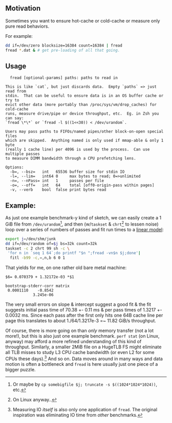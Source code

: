 Motivation
----------

Sometimes you want to ensure hot-cache or cold-cache or measure only pure read
behaviors.

For example:
```sh
dd if=/dev/zero blocksize=16384 count=16384 | fread
fread *.dat & # get pre-loading of all that going.
```

Usage
-----
```
  fread [optional-params] paths: paths to read in

This is like `cat`, but just discards data.  Empty `paths` => just read from
stdin.  That can be useful to ensure data is in an OS buffer cache or try to
evict other data (more portably than /proc/sys/vm/drop_caches) for cold-cache
runs, measure drive/pipe or device throughput, etc.  Eg. in Zsh you can say:
`fread \*\*` or `fread -l $((1<<30)) < /dev/urandom`.

Users may pass paths to FIFOs/named pipes/other block-on-open special files
which are skipped.  Anything named is only used if mmap-able & only 1 byte
(really 1 cache line) per 4096 is used by the process.  Can use multiple passes
to measure DIMM bandwidth through a CPU prefetching lens.

Options:
  -b=, --bsz=   int   65536 buffer size for stdin IO
  -l=, --lim=   int64 0     max bytes to read; 0=>unlimited
  -n=, --nPass= int   1     passes per file
  -o=, --off=   int   64    total [off0-origin-pass within pages]
  -v, --verb    bool  false print bytes read
```

Example:
--------
As just one example benchmark-y kind of sketch, we can easily create a 1 GiB
file from `/dev/urandom`[^1], and then (w/`taskset` & `chrt`[^2] to lessen
noise) loop over a series of numbers of passes and fit run times to a [linear
model](https://github.com/c-blake/fitl):

```sh
export j=/dev/shm/junk
dd if=/dev/random of=$j bs=32k count=32k
taskset -c 2 chrt 99 sh -c \
 'for n in `seq 1 64`;do printf "$n ";fread -vn$n $j;done'|
  fitl -b99 -c,=,n,b 6 0 1
```
That yields for me, on one rather old bare metal machine:
```
$6= 0.070379 + 1.32172e-03 *$1

bootstrap-stderr-corr matrix
 0.0001110    -0.8542
            3.245e-06
```
The very small errors on slope & intercept suggest a good fit & the fit suggests
initial pass time of 70.38 +- 0.11 ms & per pass times of 1.3217 +- 0.0032 ms.
Since each pass after the first only hits one 64B cache line per page this
translates to about 1./64/1.3217e-3 =~ 11.82 GiB/s throughput.

Of course, there is more going on than *only* memory transfer (not a lot more!),
but this is also just one example benchmark.  `perf stat` (on Linux, anyway) may
afford a more refined understanding of this kind of throughput.  Similarly, a
smaller 2MiB file on a HugeTLB FS might eliminate all TLB misses to study L3 CPU
cache bandwidth (or even L2 for some CPUs these days).[^3]  And so on.  Data
moves around in many ways and data motion is often a bottleneck and `fread` is
here usually just one piece of a bigger puzzle.

[^1]: Or maybe by `cp somebigfile $j; truncate -s $((1024*1024*1024))`, etc.

[^2]: On Linux anyway..

[^3]: Measuring IO *itself* is also only one application of `fread`.  The
original inspiration was eliminating IO time from *other* benchmarks.
